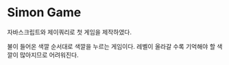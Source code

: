 <h1>Simon Game</h1>
<p>자바스크립트와 제이쿼리로 첫 게임을 제작하였다.</p>
<p>불이 들어온 색깔 순서대로 색깔을 누르는 게임이다. 레벨이 올라갈 수록 기억해야 할 색깔이 많아지므로 어려워진다.</p>
